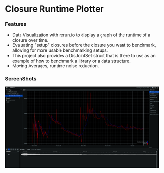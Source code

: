 # Closure Runtime Plotter


### Features

* Data Visualization with rerun.io to display a graph of the runtime of a closure over time.
* Evaluating "setup" closures before the closure you want to benchmark, allowing for more usable benchmarking setups.
* This project also provides a DisJointSet struct that is there to use as an example of how to benchmark a library or a data structure.
* Moving Averages, runtime noise reduction.

### ScreenShots
![plot](rerun.png "Plot")


